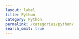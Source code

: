 ```yaml
---
layout: label
title: Python
category: Python
permalink: /categories/python/
search_omit: true
---
```

